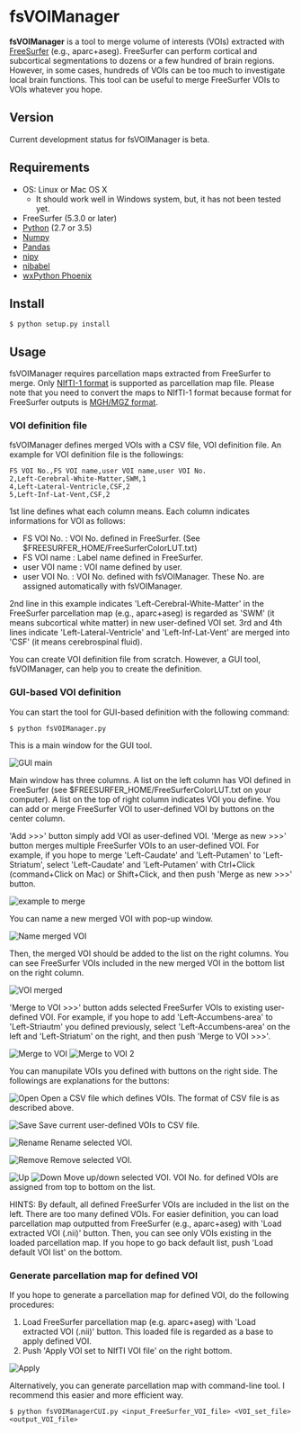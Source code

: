 # fsVOIManager

**fsVOIManager** is a tool to merge volume of interests (VOIs) extracted with [FreeSurfer](https://surfer.nmr.mgh.harvard.edu/) (e.g., aparc+aseg). FreeSurfer can perform cortical and subcortical segmentations to dozens or a few hundred of brain regions. However, in some cases, hundreds of VOIs can be too much to investigate local brain functions. This tool can be useful to merge FreeSurfer VOIs to VOIs whatever you hope.

## Version

Current development status for fsVOIManager is beta.

## Requirements

- OS: Linux or Mac OS X
    - It should work well in Windows system, but, it has not been tested yet.
- FreeSurfer (5.3.0 or later)
- [Python](https://www.python.org/) (2.7 or 3.5)
- [Numpy](http://www.numpy.org/)
- [Pandas](http://pandas.pydata.org/)
- [nipy](http://nipy.org/nipy/)
- [nibabel](http://nipy.org/nibabel/)
- [wxPython Phoenix](https://wxpython.org/Phoenix/docs/html/)

## Install

```
$ python setup.py install
```

## Usage

fsVOIManager requires parcellation maps extracted from FreeSurfer to merge. Only [NIfTI-1 format](https://nifti.nimh.nih.gov/nifti-1) is supported as parcellation map file. Please note that you need to convert the maps to NIfTI-1 format because format for FreeSurfer outputs is [MGH/MGZ format](https://surfer.nmr.mgh.harvard.edu/fswiki/FsTutorial/MghFormat). 

### VOI definition file

fsVOIManager defines merged VOIs with a CSV file, VOI definition file. An example for VOI definition file is the followings:

```
FS VOI No.,FS VOI name,user VOI name,user VOI No.
2,Left-Cerebral-White-Matter,SWM,1
4,Left-Lateral-Ventricle,CSF,2
5,Left-Inf-Lat-Vent,CSF,2
```

1st line defines what each column means. Each column indicates informations for VOI as follows:

- FS VOI No. : VOI No. defined in FreeSurfer. (See $FREESURFER\_HOME/FreeSurferColorLUT.txt)
- FS VOI name : Label name defined in FreeSurfer.
- user VOI name : VOI name defined by user.
- user VOI No. : VOI No. defined with fsVOIManager. These No. are assigned automatically with fsVOIManager.

2nd line in this example indicates 'Left-Cerebral-White-Matter' in the FreeSurfer parcellation map (e.g., aparc+aseg) is regarded as 'SWM' (it means subcortical white matter) in new user-defined VOI set.
3rd and 4th lines indicate 'Left-Lateral-Ventricle' and 'Left-Inf-Lat-Vent' are merged into 'CSF' (it means cerebrospinal fluid).

You can create VOI definition file from scratch. However, a GUI tool, fsVOIManager, can help you to create the definition.

### GUI-based VOI definition

You can start the tool for GUI-based definition with the following command:

```
$ python fsVOIManager.py
```

This is a main window for the GUI tool.

![GUI main](https://github.com/spikefairway/fsVOIManager/blob/master/docimgs/gui_main.png)

Main window has three columns. A list on the left column has VOI defined in FreeSurfer (see $FREESURFER_HOME/FreeSurferColorLUT.txt on your computer).
A list on the top of right column indicates VOI you define. You can add or merge FreeSurfer VOI to user-defined VOI by buttons on the center column.

'Add >>>' button simply add VOI as user-defined VOI. 'Merge as new >>>' button merges multiple FreeSurfer VOIs to an user-defined VOI. For example, if you hope to merge 'Left-Caudate' and 'Left-Putamen' to 'Left-Striatum', select 'Left-Caudate' and 'Left-Putamen' with Ctrl+Click (command+Click on Mac) or Shift+Click, and then push 'Merge as new >>>' button.

![example to merge](https://github.com/spikefairway/fsVOIManager/blob/master/docimgs/example_merge.png)

You can name a new merged VOI with pop-up window.

![Name merged VOI](https://github.com/spikefairway/fsVOIManager/blob/master/docimgs/name_mergedVOI.png)

Then, the merged VOI should be added to the list on the right columns. You can see FreeSurfer VOIs included in the new merged VOI in the bottom list on the right column.

![VOI merged](https://github.com/spikefairway/fsVOIManager/blob/master/docimgs/gen_mergedVOI.png)

'Merge to VOI >>>' button adds selected FreeSurfer VOIs to existing user-defined VOI. For example, if you hope to add 'Left-Accumbens-area' to 'Left-Striautm' you defined previously, select 'Left-Accumbens-area' on the left and 'Left-Striatum' on the right, and then push 'Merge to VOI >>>'. 

![Merge to VOI](https://github.com/spikefairway/fsVOIManager/blob/master/docimgs/merge_to_VOI.png)
![Merge to VOI 2](https://github.com/spikefairway/fsVOIManager/blob/master/docimgs/merge_to_VOI3.png)

You can manupilate VOIs you defined with buttons on the right side. The followings are explanations for the buttons:

![Open](https://github.com/spikefairway/fsVOIManager/blob/master/docimgs/open.png)
Open a CSV file which defines VOIs. The format of CSV file is as described above.

![Save](https://github.com/spikefairway/fsVOIManager/blob/master/docimgs/save.png)
Save current user-defined VOIs to CSV file.

![Rename](https://github.com/spikefairway/fsVOIManager/blob/master/docimgs/rename.png)
Rename selected VOI.

![Remove](https://github.com/spikefairway/fsVOIManager/blob/master/docimgs/remove.png)
Remove selected VOI.

![Up](https://github.com/spikefairway/fsVOIManager/blob/master/docimgs/up.png)
![Down](https://github.com/spikefairway/fsVOIManager/blob/master/docimgs/down.png)
Move up/down selected VOI. VOI No. for defined VOIs are assigned from top to bottom on the list.

HINTS: By default, all defined FreeSurfer VOIs are included in the list on the left. There are too many defined VOIs. For easier definition, you can load parcellation map outputted from FreeSurfer (e.g., aparc+aseg) with 'Load extracted VOI (.nii)' button. Then, you can see only VOIs existing in the loaded parcellation map. If you hope to go back default list, push 'Load default VOI list' on the bottom.

### Generate parcellation map for defined VOI

If you hope to generate a parcellation map for defined VOI, do the following procedures:

1. Load FreeSurfer parcellation map (e.g. aparc+aseg) with 'Load extracted VOI (.nii)' button. This loaded file is regarded as a base to apply defined VOI.
2. Push 'Apply VOI set to NIfTI VOI file' on the right bottom.

![Apply](https://github.com/spikefairway/fsVOIManager/blob/master/docimgs/apply.png)

Alternatively, you can generate parcellation map with command-line tool. I recommend this easier and more efficient way.

```
$ python fsVOIManagerCUI.py <input_FreeSurfer_VOI_file> <VOI_set_file> <output_VOI_file>
```

